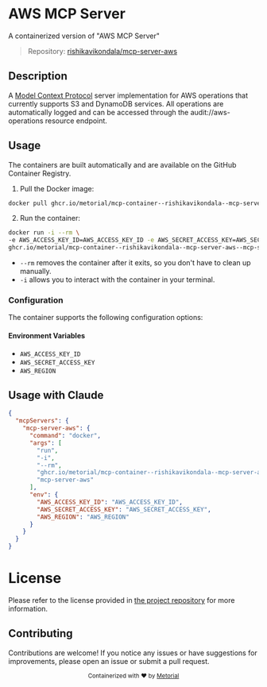 
# AWS MCP Server

A containerized version of "AWS MCP Server"

> Repository: [rishikavikondala/mcp-server-aws](https://github.com/rishikavikondala/mcp-server-aws)

## Description

A [Model Context Protocol](https://www.anthropic.com/news/model-context-protocol) server implementation for AWS operations that currently supports S3 and DynamoDB services. All operations are automatically logged and can be accessed through the audit://aws-operations resource endpoint.


## Usage

The containers are built automatically and are available on the GitHub Container Registry.

1. Pull the Docker image:

```bash
docker pull ghcr.io/metorial/mcp-container--rishikavikondala--mcp-server-aws--mcp-server-aws
```

2. Run the container:

```bash
docker run -i --rm \ 
-e AWS_ACCESS_KEY_ID=AWS_ACCESS_KEY_ID -e AWS_SECRET_ACCESS_KEY=AWS_SECRET_ACCESS_KEY -e AWS_REGION=AWS_REGION \
ghcr.io/metorial/mcp-container--rishikavikondala--mcp-server-aws--mcp-server-aws  "mcp-server-aws"
```

- `--rm` removes the container after it exits, so you don't have to clean up manually.
- `-i` allows you to interact with the container in your terminal.



### Configuration

The container supports the following configuration options:




#### Environment Variables

- `AWS_ACCESS_KEY_ID`
- `AWS_SECRET_ACCESS_KEY`
- `AWS_REGION`




## Usage with Claude

```json
{
  "mcpServers": {
    "mcp-server-aws": {
      "command": "docker",
      "args": [
        "run",
        "-i",
        "--rm",
        "ghcr.io/metorial/mcp-container--rishikavikondala--mcp-server-aws--mcp-server-aws",
        "mcp-server-aws"
      ],
      "env": {
        "AWS_ACCESS_KEY_ID": "AWS_ACCESS_KEY_ID",
        "AWS_SECRET_ACCESS_KEY": "AWS_SECRET_ACCESS_KEY",
        "AWS_REGION": "AWS_REGION"
      }
    }
  }
}
```

# License

Please refer to the license provided in [the project repository](https://github.com/rishikavikondala/mcp-server-aws) for more information.

## Contributing

Contributions are welcome! If you notice any issues or have suggestions for improvements, please open an issue or submit a pull request.

<div align="center">
  <sub>Containerized with ❤️ by <a href="https://metorial.com">Metorial</a></sub>
</div>
  